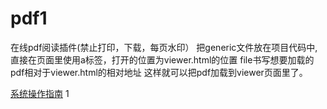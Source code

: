 # pdf1
在线pdf阅读插件(禁止打印，下载，每页水印）
把generic文件放在项目代码中,直接在页面里使用a标签，打开的位置为viewer.html的位置 
file书写想要加载的pdf相对于viewer.html的相对地址 
这样就可以把pdf加载到viewer页面里了。


<a href="resources/js/pdfJs/generic/web/viewer.html?file=../../../../instruction/instruction.pdf" target="view_window">系统操作指南</a>
1
